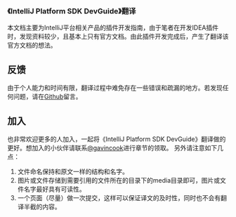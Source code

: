 ### 《IntelliJ Platform SDK DevGuide》翻译
本文档主要为IntelliJ平台相关产品的插件开发指南，由于笔者在开发IDEA插件时，发现资料较少，且基本上只有官方文档。由此插件开发完成后，产生了翻译该官方文档的想法。
## 反馈
由于个人能力和时间有限，翻译过程中难免存在一些错误和疏漏的地方。若发现任何问题，请在[Github](https://github.com/gavincook/IntelliJ-Platform-SDK-DevGuide)留言。
## 加入
也非常欢迎更多的人加入，一起将《IntelliJ Platform SDK DevGuide》翻译做的更好。想加入的小伙伴请联系[@gavincook](https://github.com/gavincook)进行章节的领取。
另外请注意如下几点：
1. 文件命名保持和原文一样的结构和名字。
2. 图片或文件存储到需要引用的文件所在的目录下的media目录即可，图片或文件名字最好具有可读性。
3. 一个页面（尽量）做一次提交，这样可以保证译文的及时性，同时也不会有翻译半截的内容。


